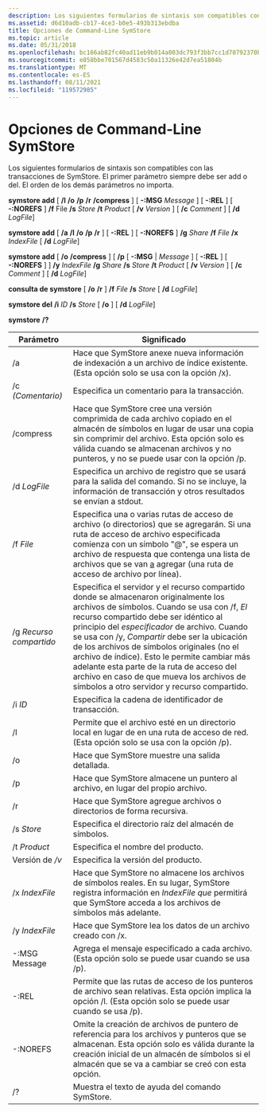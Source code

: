 ```yaml
---
description: Los siguientes formularios de sintaxis son compatibles con las transacciones de SymStore. El primer parámetro siempre debe ser add o del. El orden de los demás parámetros no importa.
ms.assetid: d6d10adb-cb17-4ce3-b0e5-493b313ebdba
title: Opciones de Command-Line SymStore
ms.topic: article
ms.date: 05/31/2018
ms.openlocfilehash: bc166ab82fc40ad11eb9b014a003dc793f3bb7cc1d70792370bd175c68802417
ms.sourcegitcommit: e858bbe701567d4583c50a11326e42d7ea51804b
ms.translationtype: MT
ms.contentlocale: es-ES
ms.lasthandoff: 08/11/2021
ms.locfileid: "119572985"
---
```

# <a name="symstore-command-line-options"></a>Opciones de Command-Line SymStore

Los siguientes formularios de sintaxis son compatibles con las transacciones de SymStore. El primer parámetro siempre debe ser add o del. El orden de los demás parámetros no importa.

**symstore add** \[ **/l** **/o** **/p** **/r** **/compress** \] \[ **-:MSG** *Message* \] \[ **-:REL** \] \[ **-:NOREFS** \] **/f** File **/s** *Store*  **/t** *Product* \[ **/v** *Version* \] \[ **/c** *Comment* \] \[ **/d** *LogFile*\]

**symstore add** \[ **/a** **/l** **/o** **/p** **/r** \] \[ **-:REL** \] \[ **-:NOREFS** \] **/g** *Share* **/f** *File* **/x** *IndexFile* \[ **/d** *LogFile*\]

**symstore add** \[ **/o** **/compress** \] \[ **/p** \[ **-:MSG** \| *Message* \] \[ **-:REL** \] \[ **-:NOREFS** \] \] **/y** *IndexFile* **/g** *Share* **/s** *Store* **/t** *Product* \[ **/v** *Version* \] \[ **/c** *Comment* \] \[ **/d** *LogFile*\]

**consulta de symstore** \[ **/o** **/r** \] **/f** *File* **/s** *Store* \[ **/d** *LogFile*\]

**symstore del** **/i** *ID* **/s** *Store* \[ **/o** \] \[ **/d** *LogFile*\]

**symstore** **/?**



| Parámetro      | Significado                                                                                                                                                                                                                                                                                                                                                                                                      |
|----------------|--------------------------------------------------------------------------------------------------------------------------------------------------------------------------------------------------------------------------------------------------------------------------------------------------------------------------------------------------------------------------------------------------------------|
| /a             | Hace que SymStore anexe nueva información de indexación a un archivo de índice existente. (Esta opción solo se usa con la opción /x).                                                                                                                                                                                                                                                                                 |
| /c *(Comentario)*   | Especifica un comentario para la transacción.                                                                                                                                                                                                                                                                                                                                                                     |
| /compress      | Hace que SymStore cree una versión comprimida de cada archivo copiado en el almacén de símbolos en lugar de usar una copia sin comprimir del archivo. Esta opción solo es válida cuando se almacenan archivos y no punteros, y no se puede usar con la opción /p.                                                                                                                                                              |
| /d *LogFile*   | Especifica un archivo de registro que se usará para la salida del comando. Si no se incluye, la información de transacción y otros resultados se envían a stdout.                                                                                                                                                                                                                                                                     |
| /f *File*      | Especifica una o varias rutas de acceso de archivo (o directorios) que se agregarán. Si una ruta de acceso de archivo especificada comienza con un símbolo "@", se espera un archivo de respuesta que contenga una lista de archivos que se van [a](../midl/response-files.md) agregar (una ruta de acceso de archivo por línea).                                                                                                                                             |
| /g *Recurso compartido*     | Especifica el servidor y el recurso compartido donde se almacenaron originalmente los archivos de símbolos. Cuando se usa con /f, *El* recurso compartido debe ser idéntico al principio del *especificador* de archivo. Cuando se usa con /y, *Compartir* debe ser la ubicación de los archivos de símbolos originales (no el archivo de índice). Esto le permite cambiar más adelante esta parte de la ruta de acceso del archivo en caso de que mueva los archivos de símbolos a otro servidor y recurso compartido. |
| /i *ID*        | Especifica la cadena de identificador de transacción.                                                                                                                                                                                                                                                                                                                                                                         |
| /l             | Permite que el archivo esté en un directorio local en lugar de en una ruta de acceso de red. (Esta opción solo se usa con la opción /p).                                                                                                                                                                                                                                                                                        |
| /o             | Hace que SymStore muestre una salida detallada.                                                                                                                                                                                                                                                                                                                                                                   |
| /p             | Hace que SymStore almacene un puntero al archivo, en lugar del propio archivo.                                                                                                                                                                                                                                                                                                                                 |
| /r             | Hace que SymStore agregue archivos o directorios de forma recursiva.                                                                                                                                                                                                                                                                                                                                                     |
| /s *Store*     | Especifica el directorio raíz del almacén de símbolos.                                                                                                                                                                                                                                                                                                                                                           |
| /t *Product*   | Especifica el nombre del producto.                                                                                                                                                                                                                                                                                                                                                                           |
| Versión de */v*   | Especifica la versión del producto.                                                                                                                                                                                                                                                                                                                                                                        |
| /x *IndexFile* | Hace que SymStore no almacene los archivos de símbolos reales. En su lugar, SymStore registra información en *IndexFile que* permitirá que SymStore acceda a los archivos de símbolos más adelante.                                                                                                                                                                                                                         |
| /y *IndexFile* | Hace que SymStore lea los datos de un archivo creado con /x.                                                                                                                                                                                                                                                                                                                                                |
| -:MSG Message  | Agrega el mensaje especificado a cada archivo. (Esta opción solo se puede usar cuando se usa /p).                                                                                                                                                                                                                                                                                                                     |
| -:REL          | Permite que las rutas de acceso de los punteros de archivo sean relativas. Esta opción implica la opción /l. (Esta opción solo se puede usar cuando se usa /p).                                                                                                                                                                                                                                                                     |
| -:NOREFS       | Omite la creación de archivos de puntero de referencia para los archivos y punteros que se almacenan. Esta opción solo es válida durante la creación inicial de un almacén de símbolos si el almacén que se va a cambiar se creó con esta opción.                                                                                                                                                                                      |
| /?             | Muestra el texto de ayuda del comando SymStore.                                                                                                                                                                                                                                                                                                                                                                 |



 

 

 




